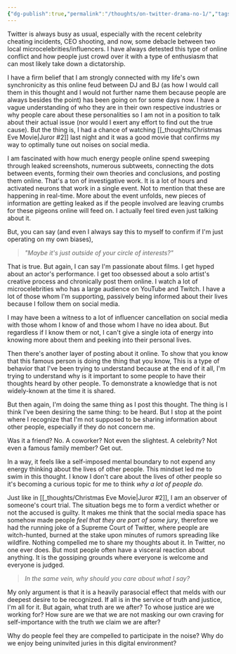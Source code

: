 ```yaml
---
{"dg-publish":true,"permalink":"/thoughts/on-twitter-drama-no-1/","tags":["thoughs","media","observations"],"noteIcon":"","created":"2024-12-25"}
---
```


Twitter is always busy as usual, especially with the recent celebrity cheating incidents, CEO shooting, and now, some debacle between two local microcelebrities/influencers. I have always detested this type of online conflict and how people just crowd over it with a type of enthusiasm that can most likely take down a dictatorship.

I have a firm belief that I am strongly connected with my life's own synchronicity as this online feud between DJ and BJ (as how I would call them in this thought and I would not further name them because people are always besides the point) has been going on for some days now. I have a vague understanding of who they are in their own respective industries or why people care about these personalities so I am not in a position to talk about their actual issue (nor would I exert any effort to find out the true cause). But the thing is, I had a chance of watching [[_thoughts/Christmas Eve Movie\|Juror \#2]] last night and it was a good movie that confirms my way to optimally tune out noises on social media.

I am fascinated with how much energy people online spend sweeping through leaked screenshots, numerous subtweets, connecting the dots between events, forming their own theories and conclusions, and posting them online. That's a ton of investigative work. It is a lot of hours and activated neurons that work in a single event. Not to mention that these are happening in real-time. More about the event unfolds, new pieces of information are getting leaked as if the people involved are leaving crumbs for these pigeons online will feed on. I actually feel tired even just talking about it.

But, you can say (and even I always say this to myself to confirm if I'm just operating on my own biases), 

> *"Maybe it's just outside of your circle of interests?"*

That is true. But again, I can say I'm passionate about films. I get hyped about an actor's performance. I get too obsessed about a solo artist's creative process and chronically post them online. I watch a lot of microcelebrities who has a large audience on YouTube and Twitch. I have a lot of those whom I'm supporting, passively being informed about their lives because I follow them on social media.

I may have been a witness to a lot of influencer cancellation on social media with those whom I know of and those whom I have no idea about. But regardless if I know them or not, I can't give a single iota of energy into knowing more about them and peeking into their personal lives.

Then there's another layer of posting about it online. To show that you know that this famous person is doing the thing that you know, This is a type of behavior that I've been trying to understand because at the end of it all, I'm trying to understand why is it important to some people to have their thoughts heard by other people. To demonstrate a knowledge that is not widely-known at the time it is shared.

But then again, I'm doing the same thing as I post this thought. The thing is I think I've been desiring the same thing: to be heard. But I stop at the point where I recognize that I'm not supposed to be sharing information about other people, especially if they do not concern me. 

Was it a friend? No. A coworker? Not even the slightest. A celebrity? Not even a famous family member? Get out.

In a way, it feels like a self-imposed mental boundary to not expend any energy thinking about the lives of other people. This mindset led me to swim in this thought. I know I don't care about the lives of other people so it's becoming a curious topic for me to think *why a lot of people do.*

Just like in [[_thoughts/Christmas Eve Movie\|Juror \#2]], I am an observer of someone's court trial. The situation begs me to form a verdict whether or not the accused is guilty. It makes me think that the social media space has somehow made people *feel that they are part of some jury*, therefore we had the running joke of a Supreme Court of Twitter, where people are witch-hunted, burned at the stake upon minutes of rumors spreading like wildfire. Nothing compelled me to share my thoughts about it. In Twitter, no one ever does. But most people often have a visceral reaction about anything. It is the gossiping grounds where everyone is welcome and everyone is judged.

> *In the same vein, why should you care about what I say?*

My only argument is that it is a heavily parasocial effect that melds with our deepest desire to be recognized. If all is in the service of truth and justice, I'm all for it. But again, what truth are we after? To whose justice are we working for? How sure are we that we are not masking our own craving for self-importance with the truth we claim we are after?

Why do people feel they are compelled to participate in the noise? Why do we enjoy being uninvited juries in this digital environment?